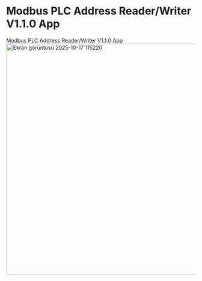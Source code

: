 # Modbus PLC Address Reader/Writer V1.1.0 App
Modbus PLC Address Reader/Writer V1.1.0 App
<img width="1113" height="616" alt="Ekran görüntüsü 2025-10-17 115220" src="https://github.com/user-attachments/assets/fae2241f-dd52-4cfb-aad7-3760435358cc" />
<!-- <img width="1115" height="616" alt="Ekran görüntüsü 2025-10-14 192014" src="https://github.com/user-attachments/assets/c1af40d3-dfe0-48b1-ae91-18fbc23b03dd" /> -->
